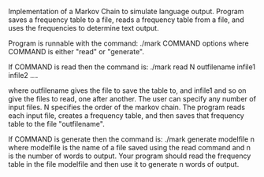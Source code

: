 Implementation of a Markov Chain to simulate language output.
Program saves a frequency table to a file, reads a frequency table from a file, and uses the frequencies to determine text output.

Program is runnable with the command: ./mark COMMAND options where COMMAND is either "read" or "generate".

If COMMAND is read then the command is:
./mark read N outfilename infile1 infile2 ....

where outfilename gives the file to save the table to, and infile1 and so on give the files to
read, one after another. The user can specify any number of input files. N specifies the order of the markov chain.
The program reads each input file, creates a frequency table, and then saves that frequency table to the file "outfilename".

If COMMAND is generate then the command is:
./mark generate modelfile n
where modelfile is the name of a file saved using the read command and n is the number of words
to output. Your program should read the frequency table in the file modelfile and then use it to
generate n words of output.
